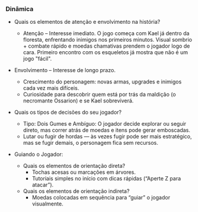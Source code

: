 ### Dinâmica

- Quais os elementos de atenção e envolvimento na história?
    - Atenção – Interesse imediato.
O jogo começa com Kael já dentro da floresta, enfrentando inimigos nos primeiros minutos.
Visual sombrio + combate rápido e moedas chamativas prendem o jogador logo de cara.
Primeiro encontro com os esqueletos já mostra que não é um jogo "fácil".

- Envolvimento – Interesse de longo prazo.
    - Crescimento do personagem: novas armas, upgrades e inimigos cada vez mais difíceis.
    - Curiosidade para descobrir quem está por trás da maldição (o necromante Ossarion) e se Kael sobreviverá.

- Quais os tipos de decisões do seu jogador?

    - Tipo: Dois Gumes e Ambíguo: O jogador decide explorar ou seguir direto, mas correr atrás de moedas e itens pode gerar emboscadas.
    - Lutar ou fugir de hordas — às vezes fugir pode ser mais estratégico, mas se fugir demais, o personagem fica sem recursos.

- Guiando o Jogador:
    - Quais os elementos de orientação direta?
        - Tochas acesas ou marcações em árvores.
        - Tutoriais simples no início com dicas rápidas (“Aperte Z para atacar”).
    - Quais os elementos de orientação indireta?
        - Moedas colocadas em sequência para “guiar” o jogador visualmente.
